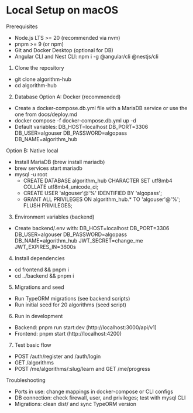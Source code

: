 # Local Setup on macOS

Prerequisites
- Node.js LTS >= 20 (recommended via nvm)
- pnpm >= 9 (or npm)
- Git and Docker Desktop (optional for DB)
- Angular CLI and Nest CLI: npm i -g @angular/cli @nestjs/cli

1) Clone the repository
- git clone <url> algorithm-hub
- cd algorithm-hub

2) Database
Option A: Docker (recommended)
- Create a docker-compose.db.yml file with a MariaDB service or use the one from docs/deploy.md
- docker compose -f docker-compose.db.yml up -d
- Default variables: DB_HOST=localhost DB_PORT=3306 DB_USER=algouser DB_PASSWORD=algopass DB_NAME=algorithm_hub

Option B: Native local
- Install MariaDB (brew install mariadb)
- brew services start mariadb
- mysql -u root
  - CREATE DATABASE algorithm_hub CHARACTER SET utf8mb4 COLLATE utf8mb4_unicode_ci;
  - CREATE USER 'algouser'@'%' IDENTIFIED BY 'algopass';
  - GRANT ALL PRIVILEGES ON algorithm_hub.* TO 'algouser'@'%'; FLUSH PRIVILEGES;

3) Environment variables (backend)
- Create backend/.env with:
  DB_HOST=localhost
  DB_PORT=3306
  DB_USER=algouser
  DB_PASSWORD=algopass
  DB_NAME=algorithm_hub
  JWT_SECRET=change_me
  JWT_EXPIRES_IN=3600s

4) Install dependencies
- cd frontend && pnpm i
- cd ../backend && pnpm i

5) Migrations and seed
- Run TypeORM migrations (see backend scripts)
- Run initial seed for 20 algorithms (seed script)

6) Run in development
- Backend: pnpm run start:dev (http://localhost:3000/api/v1)
- Frontend: pnpm start (http://localhost:4200)

7) Test basic flow
- POST /auth/register and /auth/login
- GET /algorithms
- POST /me/algorithms/:slug/learn and GET /me/progress

Troubleshooting
- Ports in use: change mappings in docker-compose or CLI configs
- DB connection: check firewall, user, and privileges; test with mysql CLI
- Migrations: clean dist/ and sync TypeORM version

